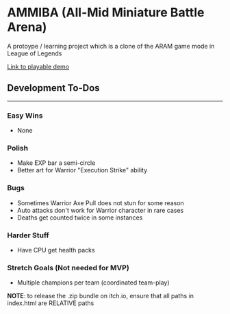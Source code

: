 # AMMIBA (All-Mid Miniature Battle Arena)

A protoype / learning project which is a clone of the ARAM game mode in League of Legends

[Link to playable demo](https://doctormuskrat.itch.io/ammiba)

## Development To-Dos

---

### Easy Wins

- None

### Polish

- Make EXP bar a semi-circle
- Better art for Warrior "Execution Strike" ability

### Bugs

- Sometimes Warrior Axe Pull does not stun for some reason
- Auto attacks don't work for Warrior character in rare cases
- Deaths get counted twice in some instances

### Harder Stuff

- Have CPU get health packs

### Stretch Goals (Not needed for MVP)

- Multiple champions per team (coordinated team-play)

**NOTE**: to release the .zip bundle on itch.io, ensure that all paths in index.html are RELATIVE paths
